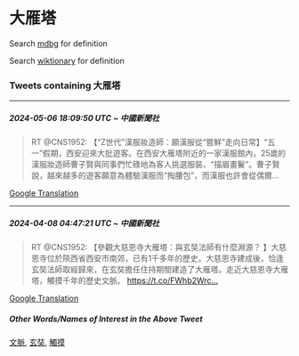 # 大雁塔

Search [mdbg](https://www.mdbg.net/chinese/dictionary?page=worddict&wdrst=0&wdqb=大雁塔) for definition

Search [wiktionary](https://en.wiktionary.org/wiki/大雁塔) for definition

### Tweets containing 大雁塔

___
##### 2024-05-06 18:09:50 UTC ~ 中國新聞社
> RT @CNS1952: 【“Z世代”漢服妝造師：願漢服從“嘗鮮”走向日常】“五一”假期，西安迎來大批遊客。在西安大雁塔附近的一家漢服館內，25歲的漢服妝造師曹子賢與同事們忙碌地為客人挑選服裝、“描眉畫鬢”。曹子賢說，越來越多的遊客願意為體驗漢服而“掏腰包”，而漢服也許會從偶爾…

[Google Translation](https://translate.google.com/?hi=en&tab=TT&sl=zh-CN&tl=en&op=translate&text=RT+%40CNS1952%3A+%E3%80%90%E2%80%9CZ%E4%B8%96%E4%BB%A3%E2%80%9D%E6%BC%A2%E6%9C%8D%E5%A6%9D%E9%80%A0%E5%B8%AB%EF%BC%9A%E9%A1%98%E6%BC%A2%E6%9C%8D%E5%BE%9E%E2%80%9C%E5%98%97%E9%AE%AE%E2%80%9D%E8%B5%B0%E5%90%91%E6%97%A5%E5%B8%B8%E3%80%91%E2%80%9C%E4%BA%94%E4%B8%80%E2%80%9D%E5%81%87%E6%9C%9F%EF%BC%8C%E8%A5%BF%E5%AE%89%E8%BF%8E%E4%BE%86%E5%A4%A7%E6%89%B9%E9%81%8A%E5%AE%A2%E3%80%82%E5%9C%A8%E8%A5%BF%E5%AE%89%E5%A4%A7%E9%9B%81%E5%A1%94%E9%99%84%E8%BF%91%E7%9A%84%E4%B8%80%E5%AE%B6%E6%BC%A2%E6%9C%8D%E9%A4%A8%E5%85%A7%EF%BC%8C25%E6%AD%B2%E7%9A%84%E6%BC%A2%E6%9C%8D%E5%A6%9D%E9%80%A0%E5%B8%AB%E6%9B%B9%E5%AD%90%E8%B3%A2%E8%88%87%E5%90%8C%E4%BA%8B%E5%80%91%E5%BF%99%E7%A2%8C%E5%9C%B0%E7%82%BA%E5%AE%A2%E4%BA%BA%E6%8C%91%E9%81%B8%E6%9C%8D%E8%A3%9D%E3%80%81%E2%80%9C%E6%8F%8F%E7%9C%89%E7%95%AB%E9%AC%A2%E2%80%9D%E3%80%82%E6%9B%B9%E5%AD%90%E8%B3%A2%E8%AA%AA%EF%BC%8C%E8%B6%8A%E4%BE%86%E8%B6%8A%E5%A4%9A%E7%9A%84%E9%81%8A%E5%AE%A2%E9%A1%98%E6%84%8F%E7%82%BA%E9%AB%94%E9%A9%97%E6%BC%A2%E6%9C%8D%E8%80%8C%E2%80%9C%E6%8E%8F%E8%85%B0%E5%8C%85%E2%80%9D%EF%BC%8C%E8%80%8C%E6%BC%A2%E6%9C%8D%E4%B9%9F%E8%A8%B1%E6%9C%83%E5%BE%9E%E5%81%B6%E7%88%BE%E2%80%A6)
___
##### 2024-04-08 04:47:21 UTC ~ 中國新聞社
> RT @CNS1952: 【參觀大慈恩寺大雁塔：與玄奘法師有什麼淵源？ 】大慈恩寺位於陝西省西安市南郊，已有1千多年的歷史。大慈恩寺建成後，恰逢玄奘法師取經歸來，在玄奘擔任住持期間建造了大雁塔。走近大慈恩寺大雁塔，觸摸千年的歷史文脈。 https://t.co/FWhb2Wrc…

[Google Translation](https://translate.google.com/?hi=en&tab=TT&sl=zh-CN&tl=en&op=translate&text=RT+%40CNS1952%3A+%E3%80%90%E5%8F%83%E8%A7%80%E5%A4%A7%E6%85%88%E6%81%A9%E5%AF%BA%E5%A4%A7%E9%9B%81%E5%A1%94%EF%BC%9A%E8%88%87%E7%8E%84%E5%A5%98%E6%B3%95%E5%B8%AB%E6%9C%89%E4%BB%80%E9%BA%BC%E6%B7%B5%E6%BA%90%EF%BC%9F+%E3%80%91%E5%A4%A7%E6%85%88%E6%81%A9%E5%AF%BA%E4%BD%8D%E6%96%BC%E9%99%9D%E8%A5%BF%E7%9C%81%E8%A5%BF%E5%AE%89%E5%B8%82%E5%8D%97%E9%83%8A%EF%BC%8C%E5%B7%B2%E6%9C%891%E5%8D%83%E5%A4%9A%E5%B9%B4%E7%9A%84%E6%AD%B7%E5%8F%B2%E3%80%82%E5%A4%A7%E6%85%88%E6%81%A9%E5%AF%BA%E5%BB%BA%E6%88%90%E5%BE%8C%EF%BC%8C%E6%81%B0%E9%80%A2%E7%8E%84%E5%A5%98%E6%B3%95%E5%B8%AB%E5%8F%96%E7%B6%93%E6%AD%B8%E4%BE%86%EF%BC%8C%E5%9C%A8%E7%8E%84%E5%A5%98%E6%93%94%E4%BB%BB%E4%BD%8F%E6%8C%81%E6%9C%9F%E9%96%93%E5%BB%BA%E9%80%A0%E4%BA%86%E5%A4%A7%E9%9B%81%E5%A1%94%E3%80%82%E8%B5%B0%E8%BF%91%E5%A4%A7%E6%85%88%E6%81%A9%E5%AF%BA%E5%A4%A7%E9%9B%81%E5%A1%94%EF%BC%8C%E8%A7%B8%E6%91%B8%E5%8D%83%E5%B9%B4%E7%9A%84%E6%AD%B7%E5%8F%B2%E6%96%87%E8%84%88%E3%80%82+https%3A%2F%2Ft.co%2FFWhb2Wrc%E2%80%A6)
##### Other Words/Names of Interest in the Above Tweet
[文脈](文脈.md), [玄奘](玄奘.md), [觸摸](觸摸.md)
